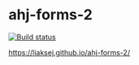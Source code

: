 # ahj-forms-2

[![Build status](https://ci.appveyor.com/api/projects/status/rfw4ow75aem1fsht?svg=true)](https://ci.appveyor.com/project/Liaksej/ahj-forms-2)

https://liaksej.github.io/ahj-forms-2/



